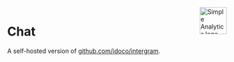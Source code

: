 <a href="https://simpleanalytics.com/?ref=github.com/simpleanalytics/chat">
  <img src="https://assets.simpleanalytics.com/images/logos/logo-github-readme.png" alt="Simple Analytics logo" align="right" height="62" />
</a>

# Chat

A self-hosted version of [github.com/idoco/intergram](https://github.com/idoco/intergram).
